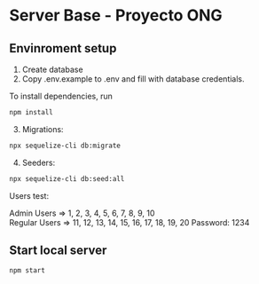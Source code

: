 # Server Base - Proyecto ONG


## Envinroment setup

1) Create database
2) Copy .env.example to .env and fill with database credentials.

To install dependencies, run
``` bash
npm install
```

3) Migrations:
``` bash
npx sequelize-cli db:migrate
```

4) Seeders:
``` bash
npx sequelize-cli db:seed:all
```

Users test:

Admin Users => 1, 2, 3, 4, 5, 6, 7, 8, 9, 10  
Regular Users => 11, 12, 13, 14, 15, 16, 17, 18, 19, 20 
Password: 1234

## Start local server

``` bash
npm start
```
